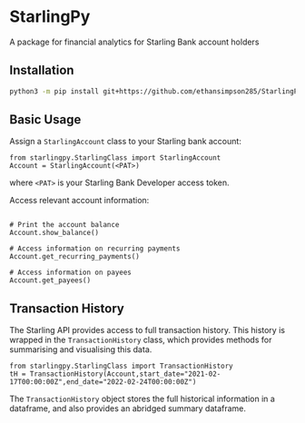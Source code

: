 # StarlingPy
A package for financial analytics for Starling Bank account holders

## Installation
```bash
python3 -m pip install git+https://github.com/ethansimpson285/StarlingPy
```

## Basic Usage
Assign a `StarlingAccount` class to your Starling bank account:
```python3
from starlingpy.StarlingClass import StarlingAccount
Account = StarlingAccount(<PAT>)
```
where `<PAT>` is your Starling Bank Developer access token.

Access relevant account information:
```python3

# Print the account balance
Account.show_balance()

# Access information on recurring payments
Account.get_recurring_payments()

# Access information on payees
Account.get_payees()
```

## Transaction History

The Starling API provides access to full transaction history. This history is wrapped in the `TransactionHistory` class, which provides methods for summarising and visualising this data.

```python3
from starlingpy.StarlingClass import TransactionHistory
tH = TransactionHistory(Account,start_date="2021-02-17T00:00:00Z",end_date="2022-02-24T00:00:00Z")
```
The `TransactionHistory` object stores the full historical information in a dataframe, and also provides an abridged summary dataframe.

